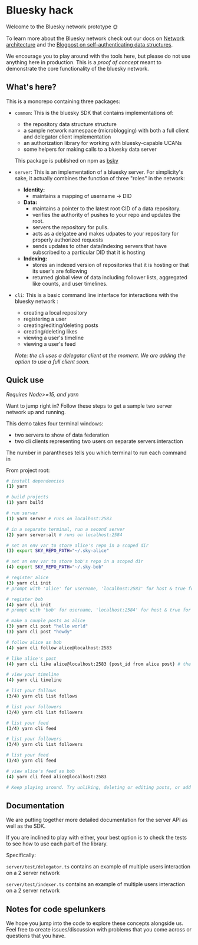# Bluesky hack

Welcome to the Bluesky network prototype 🌞

To learn more about the Bluesky network check out our docs on [Network architecture]() and the [Blogpost on self-authenticating data structures]().

We encourage you to play around with the tools here, but please do not use anything here in production. This is a _proof of concept_ meant to demonstrate the core functionality of the bluesky network.

## What's here?

This is a monorepo containing three packages:

- `common`: This is the bluesky SDK that contains implementations of:
  - the repository data structure structure 
  - a sample network namespace (microblogging) with both a full client and delegator client implementation
  - an authorization library for working with bluesky-capable UCANs
  - some helpers for making calls to a bluesky data server

  This package is published on npm as [bsky](https://www.npmjs.com/package/bsky)

- `server`: This is an implementation of a bluesky server. For simplicity's sake, it actually combines the function of three "roles" in the network:
  - **Identity:** 
    - maintains a mapping of username -> DID
  - **Data:** 
    - maintains a pointer to the latest root CID of a data repository. 
    - verifies the authority of pushes to your repo and updates the root.
    - servers the repository for pulls.
    - acts as a delgatee and makes udpates to your repository for properly authorized requests
    - sends updates to other data/indexing servers that have subscribed to a particular DID that it is hosting
  - **Indexing:**
    - stores an indexed version of repositories that it is hosting or that its user's are following
    - returned global view of data including follower lists, aggregated like counts, and user timelines.

- `cli`: This is a basic command line interface for interactions with the bluesky network :
  - creating a local repository
  - registering a user
  - creating/editing/deleting posts
  - creating/deleting likes
  - viewing a user's timeline
  - viewing a user's feed

  _Note: the cli uses a delegator client at the moment. We are adding the option to use a full client soon._

## Quick use
_Requires Node>=15, and yarn_

Want to jump right in? Follow these steps to get a sample two server network up and running.

This demo takes four terminal windows: 
- two servers to show of data federation
- two cli clients representing two users on separate servers interaction

The number in parantheses tells you which terminal to run each command in

From project root:
```bash
# install dependencies
(1) yarn

# build projects
(1) yarn build

# run server
(1) yarn server # runs on localhost:2583

# in a separate terminal, run a second server
(2) yarn server:alt # runs on localhost:2584

# set an env var to store alice's repo in a scoped dir
(3) export SKY_REPO_PATH="~/.sky-alice"

# set an env var to store bob's repo in a scoped dir
(4) export SKY_REPO_PATH="~/.sky-bob"

# register alice
(3) yarn cli init
# prompt with 'alice' for username, 'localhost:2583' for host & true for registration

# register bob
(4) yarn cli init
# prompt with 'bob' for username, 'localhost:2584' for host & true for registration

# make a couple posts as alice
(3) yarn cli post "hello world"
(3) yarn cli post "howdy"

# follow alice as bob
(4) yarn cli follow alice@localhost:2583

# like alice's post
(4) yarn cli like alice@localhost:2583 {post_id from alice post} # the post id has the format `3iwc-gvs-ehpk-2s`

# view your timeline
(4) yarn cli timeline

# list your follows
(3/4) yarn cli list follows

# list your followers
(3/4) yarn cli list followers

# list your feed
(3/4) yarn cli feed

# list your followers
(3/4) yarn cli list followers

# list your feed
(3/4) yarn cli feed

# view alice's feed as bob
(4) yarn cli feed alice@localhost:2583

# Keep playing around. Try unliking, deleting or editing posts, or add a third user into the mix! They can be registered to one of the existing servers
```

## Documentation
We are putting together more detailed documentation for the server API as well as the SDK.

If you are inclined to play with either, your best option is to check the tests to see how to use each part of the library.

Specifically:

`server/test/delegator.ts` contains an example of multiple users interaction on a 2 server network

`server/test/indexer.ts` contains an example of multiple users interaction on a 2 server network


## Notes for code spelunkers
We hope you jump into the code to explore these concepts alongside us. Feel free to create issues/discussion with problems that you come across or questions that you have.
